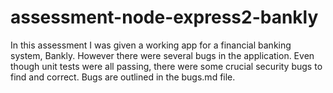 # assessment-node-express2-bankly

In this assessment I was given a working app for a financial banking system, Bankly. However there were several bugs in the application. Even though unit tests were all passing, there were some crucial security bugs to find and correct. Bugs are outlined in the bugs.md file.

